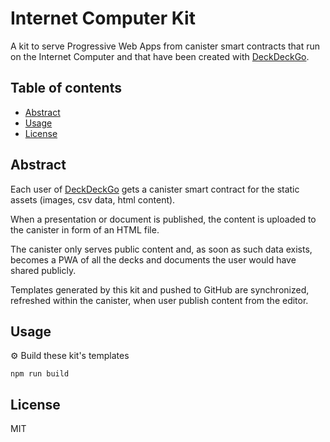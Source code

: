 # Internet Computer Kit

A kit to serve Progressive Web Apps from canister smart contracts that run on the Internet Computer and that have been created with [DeckDeckGo].

## Table of contents

- [Abstract](#abstract)
- [Usage](#usage)
- [License](#license)

## Abstract

Each user of [DeckDeckGo] gets a canister smart contract for the static assets (images, csv data, html content).

When a presentation or document is published, the content is uploaded to the canister in form of an HTML file.

The canister only serves public content and, as soon as such data exists, becomes a PWA of all the decks and documents the user would have shared publicly.

Templates generated by this kit and pushed to GitHub are synchronized, refreshed within the canister, when user publish content from the editor.

## Usage

⚙️ Build these kit's templates

```
npm run build
```

## License

MIT

[DeckDeckGo]: https://deckdeckgo.com
